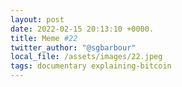```yaml
---
layout: post
date: 2022-02-15 20:13:10 +0000.
title: Meme #22
twitter_author: "@sgbarbour"
local_file: /assets/images/22.jpeg
tags: documentary explaining-bitcoin
---
```

